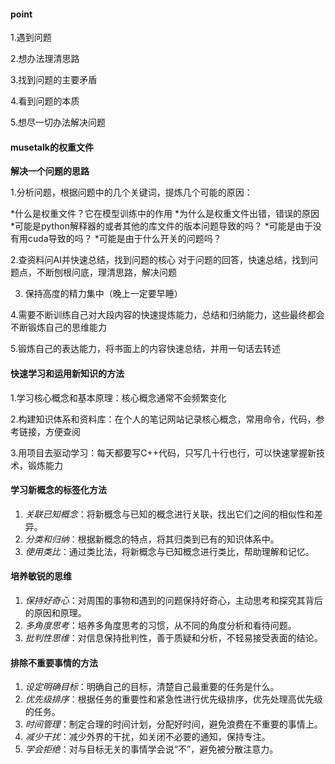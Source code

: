 #### point

1.遇到问题

2.想办法理清思路

3.找到问题的主要矛盾

4.看到问题的本质

5.想尽一切办法解决问题


#### musetalk的权重文件

**解决一个问题的思路**

1.分析问题，根据问题中的几个关键词，提炼几个可能的原因：

  *什么是权重文件？它在模型训练中的作用
  *为什么是权重文件出错，错误的原因
  *可能是python解释器的或者其他的库文件的版本问题导致的吗？
  *可能是由于没有用cuda导致的吗？
  *可能是由于什么开关的问题吗？

2.查资料问AI并快速总结，找到问题的核心
 对于问题的回答，快速总结，找到问题点，不断刨根问底，理清思路，解决问题


3. 保持高度的精力集中（晚上一定要早睡）

4.需要不断训练自己对大段内容的快速提炼能力，总结和归纳能力，这些最终都会不断锻炼自己的思维能力

5.锻炼自己的表达能力，将书面上的内容快速总结，并用一句话去转述


#### 快速学习和运用新知识的方法

1.学习核心概念和基本原理：核心概念通常不会频繁变化

2.构建知识体系和资料库：在个人的笔记网站记录核心概念，常用命令，代码，参考链接，方便查阅

3.用项目去驱动学习：每天都要写C++代码，只写几十行也行，可以快速掌握新技术，锻炼能力

#### 学习新概念的标签化方法

1. *关联已知概念*：将新概念与已知的概念进行关联，找出它们之间的相似性和差异。
2. *分类和归纳*：根据新概念的特点，将其归类到已有的知识体系中。
3. *使用类比*：通过类比法，将新概念与已知概念进行类比，帮助理解和记忆。

#### 培养敏锐的思维

1. *保持好奇心*：对周围的事物和遇到的问题保持好奇心，主动思考和探究其背后的原因和原理。
2. *多角度思考*：培养多角度思考的习惯，从不同的角度分析和看待问题。
3. *批判性思维*：对信息保持批判性，善于质疑和分析，不轻易接受表面的结论。

#### 排除不重要事情的方法

1. *设定明确目标*：明确自己的目标，清楚自己最重要的任务是什么。
2. *优先级排序*：根据任务的重要性和紧急性进行优先级排序，优先处理高优先级的任务。
3. *时间管理*：制定合理的时间计划，分配好时间，避免浪费在不重要的事情上。
4. *减少干扰*：减少外界的干扰，如关闭不必要的通知，保持专注。
5. *学会拒绝*：对与目标无关的事情学会说“不”，避免被分散注意力。










